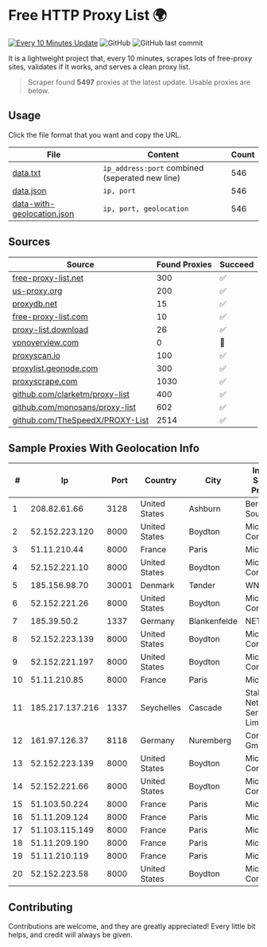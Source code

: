 
# Free HTTP Proxy List 🌍

[![Every 10 Minutes Update](https://github.com/mertguvencli/http-proxy-list/actions/workflows/main.yml/badge.svg?branch=main)](https://github.com/mertguvencli/http-proxy-list/actions/workflows/main.yml)
![GitHub](https://img.shields.io/github/license/mertguvencli/http-proxy-list)
![GitHub last commit](https://img.shields.io/github/last-commit/mertguvencli/http-proxy-list)

It is a lightweight project that, every 10 minutes, scrapes lots of free-proxy sites, validates if it works, and serves a clean proxy list.


> Scraper found **5497** proxies at the latest update. Usable proxies are below.

## Usage

Click the file format that you want and copy the URL.


|File|Content|Count|
|----|-------|-----|
|[data.txt](https://raw.githubusercontent.com/mertguvencli/http-proxy-list/main/proxy-list/data.txt)|`ip_address:port` combined (seperated new line)|546|
|[data.json](https://raw.githubusercontent.com/mertguvencli/http-proxy-list/main/proxy-list/data.json)|`ip, port`|546|
|[data-with-geolocation.json](https://raw.githubusercontent.com/mertguvencli/http-proxy-list/main/proxy-list/data-with-geolocation.json)|`ip, port, geolocation`|546|

## Sources

|Source|Found Proxies|Succeed|
|------|-------------|-------|
|[free-proxy-list.net](https://free-proxy-list.net)|300|✅|
|[us-proxy.org](https://www.us-proxy.org)|200|✅|
|[proxydb.net](http://proxydb.net)|15|✅|
|[free-proxy-list.com](https://free-proxy-list.com/?page=&port=&type%5B%5D=http&type%5B%5D=https&up_time=0&search=Search)|10|✅|
|[proxy-list.download](https://www.proxy-list.download/HTTP)|26|✅|
|[vpnoverview.com](https://vpnoverview.com/privacy/anonymous-browsing/free-proxy-servers)|0|🚫|
|[proxyscan.io](https://www.proxyscan.io)|100|✅|
|[proxylist.geonode.com](https://proxylist.geonode.com/api/proxy-list?limit=300&page=1&sort_by=lastChecked&sort_type=desc&protocols=http,https)|300|✅|
|[proxyscrape.com](https://api.proxyscrape.com/v2/?request=displayproxies&protocol=http&timeout=10000&country=all&ssl=all&anonymity=all)|1030|✅|
|[github.com/clarketm/proxy-list](https://raw.githubusercontent.com/clarketm/proxy-list/master/proxy-list-raw.txt)|400|✅|
|[github.com/monosans/proxy-list](https://raw.githubusercontent.com/monosans/proxy-list/main/proxies/http.txt)|602|✅|
|[github.com/TheSpeedX/PROXY-List](https://raw.githubusercontent.com/TheSpeedX/PROXY-List/master/http.txt)|2514|✅|


## Sample Proxies With Geolocation Info

|#|Ip|Port|Country|City|Internet Service Provider|
|-|--|----|-------|----|-------------------------|
|1|208.82.61.66|3128|United States|Ashburn|Bernardi Sounds|
|2|52.152.223.120|8000|United States|Boydton|Microsoft Corporation|
|3|51.11.210.44|8000|France|Paris|Microsoft|
|4|52.152.221.10|8000|United States|Boydton|Microsoft Corporation|
|5|185.156.98.70|30001|Denmark|Tønder|WNB A/S|
|6|52.152.221.26|8000|United States|Boydton|Microsoft Corporation|
|7|185.39.50.2|1337|Germany|Blankenfelde|NETZNUTZ|
|8|52.152.223.139|8000|United States|Boydton|Microsoft Corporation|
|9|52.152.221.197|8000|United States|Boydton|Microsoft Corporation|
|10|51.11.210.85|8000|France|Paris|Microsoft|
|11|185.217.137.216|1337|Seychelles|Cascade|Stallion Network Services Limited|
|12|161.97.126.37|8118|Germany|Nuremberg|Contabo GmbH|
|13|52.152.223.139|8000|United States|Boydton|Microsoft Corporation|
|14|52.152.221.66|8000|United States|Boydton|Microsoft Corporation|
|15|51.103.50.224|8000|France|Paris|Microsoft|
|16|51.11.209.124|8000|France|Paris|Microsoft|
|17|51.103.115.149|8000|France|Paris|Microsoft|
|18|51.11.209.190|8000|France|Paris|Microsoft|
|19|51.11.210.119|8000|France|Paris|Microsoft|
|20|52.152.223.58|8000|United States|Boydton|Microsoft Corporation|



## Contributing

Contributions are welcome, and they are greatly appreciated! Every
little bit helps, and credit will always be given.

